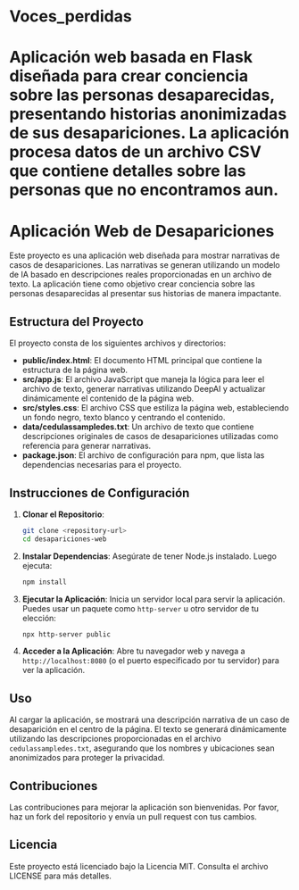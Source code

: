 # Voces_perdidas
Aplicación web basada en Flask diseñada para crear conciencia sobre las personas desaparecidas, presentando historias anonimizadas de sus desapariciones. La aplicación procesa datos de un archivo CSV que contiene detalles sobre las personas que no encontramos aun.
=======
# Aplicación Web de Desapariciones

Este proyecto es una aplicación web diseñada para mostrar narrativas de casos de desapariciones. Las narrativas se generan utilizando un modelo de IA basado en descripciones reales proporcionadas en un archivo de texto. La aplicación tiene como objetivo crear conciencia sobre las personas desaparecidas al presentar sus historias de manera impactante.

## Estructura del Proyecto

El proyecto consta de los siguientes archivos y directorios:

- **public/index.html**: El documento HTML principal que contiene la estructura de la página web.
- **src/app.js**: El archivo JavaScript que maneja la lógica para leer el archivo de texto, generar narrativas utilizando DeepAI y actualizar dinámicamente el contenido de la página web.
- **src/styles.css**: El archivo CSS que estiliza la página web, estableciendo un fondo negro, texto blanco y centrando el contenido.
- **data/cedulassampledes.txt**: Un archivo de texto que contiene descripciones originales de casos de desapariciones utilizadas como referencia para generar narrativas.
- **package.json**: El archivo de configuración para npm, que lista las dependencias necesarias para el proyecto.

## Instrucciones de Configuración

1. **Clonar el Repositorio**: 
   ```bash
   git clone <repository-url>
   cd desapariciones-web
   ```

2. **Instalar Dependencias**: 
   Asegúrate de tener Node.js instalado. Luego ejecuta:
   ```bash
   npm install
   ```

3. **Ejecutar la Aplicación**: 
   Inicia un servidor local para servir la aplicación. Puedes usar un paquete como `http-server` u otro servidor de tu elección:
   ```bash
   npx http-server public
   ```

4. **Acceder a la Aplicación**: 
   Abre tu navegador web y navega a `http://localhost:8080` (o el puerto especificado por tu servidor) para ver la aplicación.

## Uso

Al cargar la aplicación, se mostrará una descripción narrativa de un caso de desaparición en el centro de la página. El texto se generará dinámicamente utilizando las descripciones proporcionadas en el archivo `cedulassampledes.txt`, asegurando que los nombres y ubicaciones sean anonimizados para proteger la privacidad.

## Contribuciones

Las contribuciones para mejorar la aplicación son bienvenidas. Por favor, haz un fork del repositorio y envía un pull request con tus cambios.

## Licencia

Este proyecto está licenciado bajo la Licencia MIT. Consulta el archivo LICENSE para más detalles.